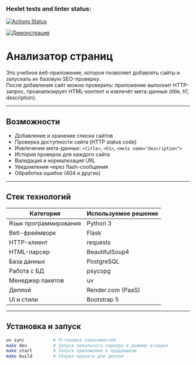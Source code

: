 ### Hexlet tests and linter status:
[![Actions Status](https://github.com/rssolgaleo/python-project-83/actions/workflows/hexlet-check.yml/badge.svg)](https://github.com/rssolgaleo/python-project-83/actions)


[![Демонстрация](https://img.shields.io/badge/Веб--приложение-🔗-blue)](https://page-analyzer-qc7t.onrender.com)


# Анализатор страниц

Это учебное веб-приложение, которое позволяет добавлять сайты и запускать их базовую SEO-проверку.  
После добавления сайт можно проверить: приложение выполнит HTTP-запрос, проанализирует HTML-контент и извлечёт мета-данные (title, h1, description).

---

## Возможности

- Добавление и хранение списка сайтов
- Проверка доступности сайта (HTTP status code)
- Извлечение мета-данных: `<title>`, `<h1>`, `<meta name="description">`
- История проверок для каждого сайта
- Валидация и нормализация URL
- Уведомления через flash-сообщения
- Обработка ошибок (404 и других)

---

## Стек технологий

| Категория             | Используемое решение             |
|-----------------------|----------------------------------|
| Язык программирования | Python 3                         |
| Веб-фреймворк         | Flask                            |
| HTTP-клиент           | requests                         |
| HTML-парсер           | BeautifulSoup4                   |
| База данных           | PostgreSQL                       |
| Работа с БД           | psycopg                          |
| Менеджер пакетов      | uv                               |
| Деплой                | Render.com (PaaS)                |
| UI и стили            | Bootstrap 5                      |

---

## Установка и запуск

```bash
uv sync           # Установка зависимостей
make dev          # Запуск локального сервера в режиме отладки
make start        # Запуск приложения в продакшене
make build        # Сборка проекта для деплоя